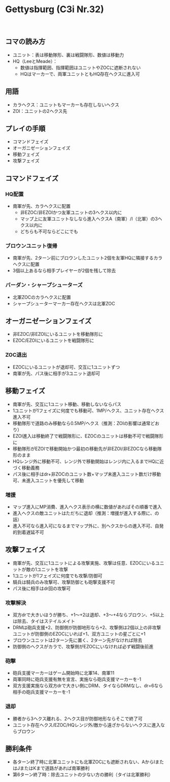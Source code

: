 # Gettysburg (C3i Nr.32)
　
<!-- ↑の行に全角スペースを入れると↓のh2が正しく表示されるよ -->

## コマの読み方
- ユニット：表は移動隊形、裏は戦闘隊形、数値は移動力
- HQ（LeeとMeade）：
  - 数値は指揮範囲、指揮範囲はユニットやZOCに遮断されない
  - HQはマーカーで、両軍ユニットともHQ存在ヘクスに進入可

## 用語
- カラヘクス：ユニットもマーカーも存在しないヘクス
- ZOI：ユニットの2ヘクス先

## プレイの手順
- コマンドフェイズ
- オーガニゼーションフェイズ
- 移動フェイズ
- 攻撃フェイズ

## コマンドフェイズ
### HQ配置
- 南軍が先、カラヘクスに配置
  - 非EZOC/非EZOIかつ友軍ユニットの3ヘクス以内に
  - マップ上に友軍ユニットなしなら進入ヘクスA（南軍）/I（北軍）の3ヘクス以内に
  - どちらも不可ならどこにでも

### ブロウンユニット復帰
- 南軍が先、2ターン前にブロウンしたユニット2個を友軍HQに隣接するカラヘクスに配置
- 3個以上あるなら相手プレイヤーが2個を残して除去

### バーダン・シャープシューターズ
- 北軍ZOCのカラヘクスに配置
- シャープシューターマーカー存在ヘクスは北軍ZOC

## オーガニゼーションフェイズ
- 非EZOC/非EZOIにいるユニットを移動隊形に
- EZOC/EZOIにいるユニットを戦闘隊形に

### ZOC退出
- EZOCにいるユニットが退却可、交互に1ユニットずつ
- 南軍が先、パス後に相手が3ユニット退却可

## 移動フェイズ
- 南軍が先、交互に1ユニット移動、移動しないならパス
- 1ユニットが1フェイズに何度でも移動可、1MP/ヘクス、ユニット存在ヘクス進入不可
- 移動隊形で道路のみ移動なら0.5MP/ヘクス（推測：ZOIの影響は通常どおり）
- EZOI進入は移動終了で戦闘隊形に、EZOCのユニットは移動不可で戦闘隊形に
- 移動隊形がEZOIで移動開始かつ最初の移動先が非EZOI/非EZOCなら移動隊形のまま
- HQレンジ外に移動不可、レンジ外で移動開始はレンジ内に入るまでHQに近づく移動義務
- パス後に相手はdr+非ZOCのユニット数+マップ未進入ユニット数だけ移動可、未進入ユニットを優先して移動

### 増援
- マップ進入にMP消費、進入ヘクス表示の横に数値があればその順番で進入
- 進入ヘクスの敵ユニットはただちに退却（推測：増援が進入する際に、の話）
- 進入不可なら進入可になるまでマップ外に、別ヘクスからの進入不可、自発的到着遅延不可

## 攻撃フェイズ
- 南軍が先、交互に1ユニットによる攻撃実施、攻撃は任意、EZOCにいるユニットが敵の1ユニットを攻撃
- 1ユニットが1フェイズに何度でも攻撃/防御可
- 騎兵は騎兵のみ攻撃可、攻撃防御とも砲撃支援不可
- パス後に相手はdr回の攻撃可

### 攻撃解決
- 双方drで大きいほうが勝ち、+1～+2は退却、+3～+4ならブロウン、+5以上は除去、タイはステイルメイト
- DRMは砲兵支援+2、防御側が防御地形なら+2、攻撃側は2個以上の非攻撃ユニットが防御側のEZOCにいれば+1、双方ユニットの星ごとに+1
- ブロウンユニットは2ターン先に置く、2ターン先がなければ除去
- 防御側のヘクスがカラで、攻撃側がEZOCにいなければ必ず戦闘後前進

### 砲撃
- 砲兵支援マーカーはゲーム開始時に北軍14、南軍11
- 両軍同時に砲兵支援有無を宣言、実施なら砲兵支援マーカーを-1
- 双方支援実施なら双方drで大きい側にDRM、タイならDRMなし、dr=6なら相手の砲兵支援マーカーを-1

### 退却
- 勝者から3ヘクス離れる、2ヘクス目が防御地形ならそこで終了可
- ユニット存在ヘクス/EZOC/HQレンジ外/敵から遠ざからないヘクスに進入ならブロウン

## 勝利条件
- 各ターン終了時に北軍ユニットにも北軍ZOCにも遮断されない、AからIまたはJまたはKまで道路があれば南軍勝利
- 第6ターン終了時：除去ユニットの少ない方の勝利（タイは北軍勝利）

